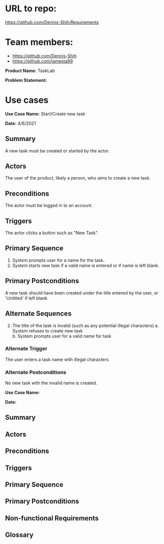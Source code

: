 # URL to repo:
https://github.com/Dennis-Shih/Requirements

# Team members:
* https://github.com/Dennis-Shih
* https://github.com/jamesta99


**Product Name:** TaskLab

**Problem Statement:**

# Use cases

**Use Case Name:** Start/Create new task

**Date:** 4/6/2021

## Summary 
A new task must be created or started by the actor. 
## Actors
The user of the product, likely a person, who aims to create a new task.
## Preconditions
The actor must be logged in to an account.
## Triggers
The actor clicks a button such as "New Task".
## Primary Sequence
1. System prompts user for a name for the task.
2. System starts new task if a valid name is entered or if name is left blank.
## Primary Postconditions
A new task should have been created under the title entered by the user, or 'Untitled' if left blank.
## Alternate Sequences
2. The title of the task is invalid (such as any potential illegal characters)
a. System refuses to create new task  
b. System prompts user for a valid name for task

 

### Alternate Trigger
The user enters a task name with illegal characters

### Alternate Postconditions
No new task with the invalid name is created.







**Use Case Name:**

**Date:**
## Summary
## Actors
## Preconditions
## Triggers
## Primary Sequence
## Primary Postconditions

## Non-functional Requirements

 

## Glossary
